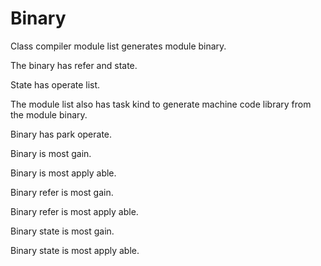 # Binary

Class compiler module list generates module binary.

The binary has refer and state.

State has operate list.

The module list also has task kind to generate machine code library
from the module binary.

Binary has park operate.

Binary is most gain.

Binary is most apply able.

Binary refer is most gain.

Binary refer is most apply able.

Binary state is most gain.

Binary state is most apply able.